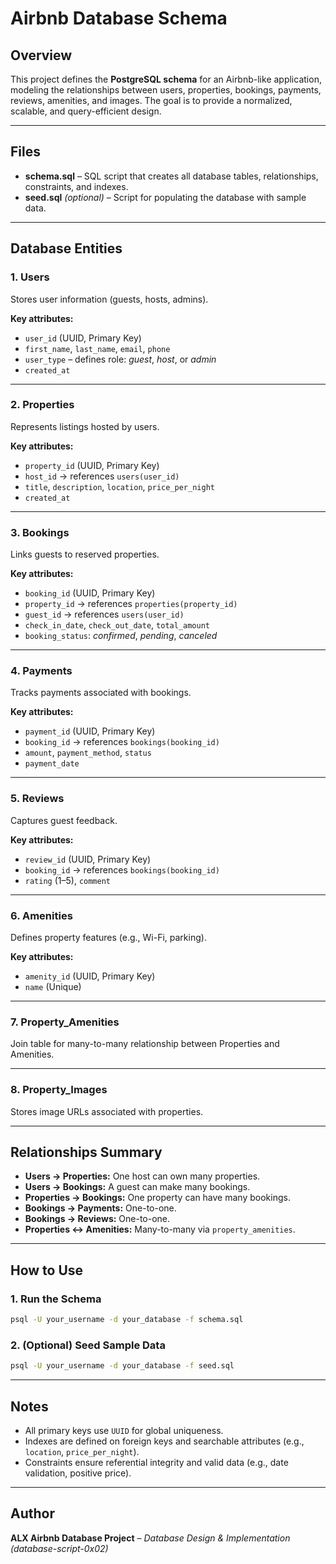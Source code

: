 # Airbnb Database Schema

## Overview

This project defines the **PostgreSQL schema** for an Airbnb-like application, modeling the relationships between users, properties, bookings, payments, reviews, amenities, and images.
The goal is to provide a normalized, scalable, and query-efficient design.

---

## Files

* **schema.sql** – SQL script that creates all database tables, relationships, constraints, and indexes.
* **seed.sql** *(optional)* – Script for populating the database with sample data.

---

## Database Entities

### 1. Users

Stores user information (guests, hosts, admins).

**Key attributes:**

* `user_id` (UUID, Primary Key)
* `first_name`, `last_name`, `email`, `phone`
* `user_type` – defines role: *guest*, *host*, or *admin*
* `created_at`

---

### 2. Properties

Represents listings hosted by users.

**Key attributes:**

* `property_id` (UUID, Primary Key)
* `host_id` → references `users(user_id)`
* `title`, `description`, `location`, `price_per_night`
* `created_at`

---

### 3. Bookings

Links guests to reserved properties.

**Key attributes:**

* `booking_id` (UUID, Primary Key)
* `property_id` → references `properties(property_id)`
* `guest_id` → references `users(user_id)`
* `check_in_date`, `check_out_date`, `total_amount`
* `booking_status`: *confirmed*, *pending*, *canceled*

---

### 4. Payments

Tracks payments associated with bookings.

**Key attributes:**

* `payment_id` (UUID, Primary Key)
* `booking_id` → references `bookings(booking_id)`
* `amount`, `payment_method`, `status`
* `payment_date`

---

### 5. Reviews

Captures guest feedback.

**Key attributes:**

* `review_id` (UUID, Primary Key)
* `booking_id` → references `bookings(booking_id)`
* `rating` (1–5), `comment`

---

### 6. Amenities

Defines property features (e.g., Wi-Fi, parking).

**Key attributes:**

* `amenity_id` (UUID, Primary Key)
* `name` (Unique)

---

### 7. Property_Amenities

Join table for many-to-many relationship between Properties and Amenities.

---

### 8. Property_Images

Stores image URLs associated with properties.

---

## Relationships Summary

* **Users → Properties:** One host can own many properties.
* **Users → Bookings:** A guest can make many bookings.
* **Properties → Bookings:** One property can have many bookings.
* **Bookings → Payments:** One-to-one.
* **Bookings → Reviews:** One-to-one.
* **Properties ↔ Amenities:** Many-to-many via `property_amenities`.

---

## How to Use

### 1. Run the Schema

```bash
psql -U your_username -d your_database -f schema.sql
```

### 2. (Optional) Seed Sample Data

```bash
psql -U your_username -d your_database -f seed.sql
```

---

## Notes

* All primary keys use `UUID` for global uniqueness.
* Indexes are defined on foreign keys and searchable attributes (e.g., `location`, `price_per_night`).
* Constraints ensure referential integrity and valid data (e.g., date validation, positive price).

---

## Author

**ALX Airbnb Database Project** – *Database Design & Implementation (database-script-0x02)*
